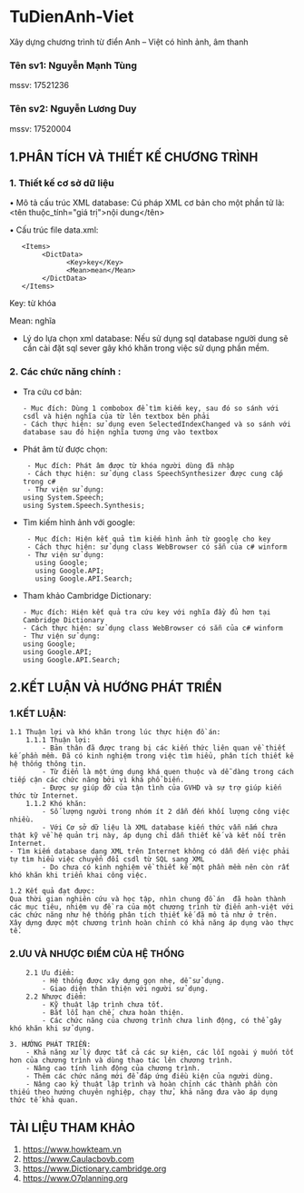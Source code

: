 # TuDienAnh-Viet
Xây dựng chương trình từ điển Anh – Việt có hình ảnh, âm thanh

### Tên sv1: Nguyễn Mạnh Tùng 
mssv: 17521236

### Tên sv2: Nguyễn Lương Duy
mssv: 17520004
## 1.PHÂN TÍCH VÀ THIẾT KẾ CHƯƠNG TRÌNH
### 1.	Thiết kế cơ sở dữ liệu 
•	Mô tả cấu trúc XML database:
Cú pháp XML cơ bản cho một phần tử là: 
         <tên thuộc_tính="giá trị">nội dung</tên>

•	Cấu trúc file data.xml: 
><DictItem>
       <Items>
            <DictData>
                  <Key>key</Key> 
                  <Mean>mean</Mean>
            </DictData>
       </Items>
</DictItem>

Key: từ khóa

Mean: nghĩa

- Lý do lựa chọn xml database:
Nếu sử dụng sql database người dung sẽ cần cài đặt sql sever gây khó khăn trong việc sử dụng phần mềm. 



### 2.	Các chức năng chính :
- Tra cứu cơ bản: 
  
      - Mục đích: Dùng 1 combobox để tìm kiếm key, sau đó so sánh với csdl và hiện nghĩa của từ lên textbox bên phải
      - Cách thực hiện: sử dụng even SelectedIndexChanged và so sánh với database sau đó hiện nghĩa tương ứng vào textbox 


- Phát âm từ được chọn:
 
       - Mục đích: Phát âm được từ khóa người dùng đã nhập 
       - Cách thực hiện: sử dụng class SpeechSynthesizer được cung cấp trong c#
       - Thư viện sử dụng: 
      using System.Speech;
      using System.Speech.Synthesis;


-	Tìm kiếm hình ảnh với google: 

         - Mục đích: Hiện kết quả tìm kiếm hình ảnh từ google cho key
         - Cách thực hiện: sử dụng class WebBrowser có sẵn của c# winform
         - Thư viện sử dụng: 
           using Google;
           using Google.API;
           using Google.API.Search;

- Tham khảo Cambridge Dictionary:
 
      - Mục đích: Hiện kết quả tra cứu key với nghĩa đầy đủ hơn tại Cambridge Dictionary
      - Cách thực hiện: sử dụng class WebBrowser có sẵn của c# winform
      - Thư viện sử dụng: 
      using Google;
      using Google.API;
      using Google.API.Search;

## 2.KẾT LUẬN VÀ HƯỚNG PHÁT TRIỂN

### 1.KẾT LUẬN:
	1.1 Thuận lợi và khó khăn trong lúc thực hiện đồ án:
		1.1.1 Thuận lợi: 
			- Bản thân đã được trang bị các kiến thức liên quan về thiết kế phần mềm. Đã có kinh nghiệm trong việc tìm hiểu, phân tích thiết kế hệ thống thông tin.
			- Từ điển là một ứng dụng khá quen thuộc và dễ dàng trong cách tiếp cận các chức năng bởi vì khá phổ biến.
			- Được sự giúp đỡ của tận tình của GVHD và sự trợ giúp kiến thức từ Internet.
		1.1.2 Khó khăn:
			- Số lượng người trong nhóm ít 2 dẫn đến khối lượng công việc nhiều.
			- Với Cơ sở dữ liệu là XML database kiến thức vẫn nắm chưa thật kỹ về hệ quản trị này, áp dụng chỉ dẫn thiết kế và kết nối trên Internet.
    - Tìm kiếm database dạng XML trên Internet không có dẫn đến việc phải tự tìm hiểu việc chuyển đổi csdl từ SQL sang XML
			- Do chưa có kinh nghiệm về thiết kế một phần mềm nên còn rất khó khăn khi triển khai công việc.
	
    1.2 Kết quả đạt được:
	Qua thời gian nghiên cứu và học tập, nhìn chung đồ án  đã hoàn thành các mục tiêu, nhiệm vụ đề ra của một chương trình từ điển anh-việt với các chức năng như hệ thống phân tích thiết kế đã mô tả như ở trên.
	Xây dựng được một chương trình hoàn chỉnh có khả năng áp dụng vào thực tế.

### 2.ƯU VÀ NHƯỢC ĐIỂM CỦA HỆ THỐNG
		2.1 Ưu điểm:
			- Hệ thống được xây dựng gọn nhẹ, dễ sử dụng.
			- Giao diện thân thiện với người sử dụng.
		2.2 Nhược điểm:
			- Kỹ thuật lập trình chưa tốt.
			- Bắt lỗi hạn chế, chưa hoàn thiện.
			- Các chức năng của chương trình chưa linh động, có thể gây khó khăn khi sử dụng.

	3. HƯỚNG PHÁT TRIỂN:
		- Khả năng xử lý được tất cả các sự kiện, các lỗi ngoài ý muốn tốt hơn của chương trình và dùng thao tác lên chương trình.
		- Nâng cao tính linh động của chương trình.
		- Thêm các chức năng mới để đáp ứng điều kiện của người dùng.
		- Nâng cao kỷ thuật lập trình và hoàn chỉnh các thành phần còn thiếu theo hướng chuyên nghiệp, chạy thử, khả năng đưa vào áp dụng thức tế khả quan.

			

		


	

## TÀI LIỆU THAM KHẢO

1.	https://www.howkteam.vn
2.	https://www.Caulacbovb.com
3.	https://www.Dictionary.cambridge.org
4.	https://www.O7planning.org
		
